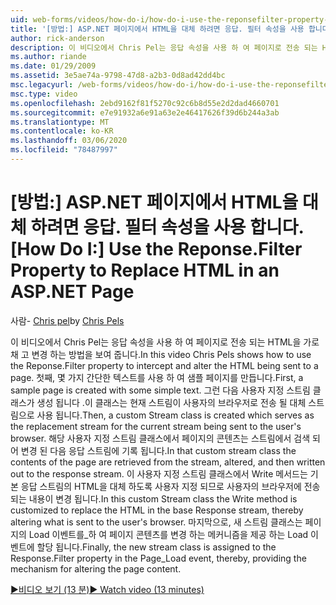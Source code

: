 ```yaml
---
uid: web-forms/videos/how-do-i/how-do-i-use-the-reponsefilter-property-to-replace-html-in-an-aspnet-page
title: '[방법:] ASP.NET 페이지에서 HTML을 대체 하려면 응답. 필터 속성을 사용 합니다. | Microsoft Docs'
author: rick-anderson
description: 이 비디오에서 Chris Pel는 응답 속성을 사용 하 여 페이지로 전송 되는 HTML을 가로채 고 변경 하는 방법을 보여 줍니다. 먼저 샘플 페이지를 만듭니다.
ms.author: riande
ms.date: 01/29/2009
ms.assetid: 3e5ae74a-9798-47d8-a2b3-0d8ad42dd4bc
msc.legacyurl: /web-forms/videos/how-do-i/how-do-i-use-the-reponsefilter-property-to-replace-html-in-an-aspnet-page
msc.type: video
ms.openlocfilehash: 2ebd9162f81f5270c92c6b8d55e2d2dad4660701
ms.sourcegitcommit: e7e91932a6e91a63e2e46417626f39d6b244a3ab
ms.translationtype: MT
ms.contentlocale: ko-KR
ms.lasthandoff: 03/06/2020
ms.locfileid: "78487997"
---
```

# <a name="how-do-i-use-the-reponsefilter-property-to-replace-html-in-an-aspnet-page"></a><span data-ttu-id="9dcd3-104">[방법:] ASP.NET 페이지에서 HTML을 대체 하려면 응답. 필터 속성을 사용 합니다.</span><span class="sxs-lookup"><span data-stu-id="9dcd3-104">[How Do I:] Use the Reponse.Filter Property to Replace HTML in an ASP.NET Page</span></span>

<span data-ttu-id="9dcd3-105">사람- [Chris pel](https://twitter.com/chrispels)</span><span class="sxs-lookup"><span data-stu-id="9dcd3-105">by [Chris Pels](https://twitter.com/chrispels)</span></span>

<span data-ttu-id="9dcd3-106">이 비디오에서 Chris Pel는 응답 속성을 사용 하 여 페이지로 전송 되는 HTML을 가로채 고 변경 하는 방법을 보여 줍니다.</span><span class="sxs-lookup"><span data-stu-id="9dcd3-106">In this video Chris Pels shows how to use the Reponse.Filter property to intercept and alter the HTML being sent to a page.</span></span> <span data-ttu-id="9dcd3-107">첫째, 몇 가지 간단한 텍스트를 사용 하 여 샘플 페이지를 만듭니다.</span><span class="sxs-lookup"><span data-stu-id="9dcd3-107">First, a sample page is created with some simple text.</span></span> <span data-ttu-id="9dcd3-108">그런 다음 사용자 지정 스트림 클래스가 생성 됩니다 .이 클래스는 현재 스트림이 사용자의 브라우저로 전송 될 대체 스트림으로 사용 됩니다.</span><span class="sxs-lookup"><span data-stu-id="9dcd3-108">Then, a custom Stream class is created which serves as the replacement stream for the current stream being sent to the user's browser.</span></span> <span data-ttu-id="9dcd3-109">해당 사용자 지정 스트림 클래스에서 페이지의 콘텐츠는 스트림에서 검색 되어 변경 된 다음 응답 스트림에 기록 됩니다.</span><span class="sxs-lookup"><span data-stu-id="9dcd3-109">In that custom stream class the contents of the page are retrieved from the stream, altered, and then written out to the response stream.</span></span> <span data-ttu-id="9dcd3-110">이 사용자 지정 스트림 클래스에서 Write 메서드는 기본 응답 스트림의 HTML을 대체 하도록 사용자 지정 되므로 사용자의 브라우저에 전송 되는 내용이 변경 됩니다.</span><span class="sxs-lookup"><span data-stu-id="9dcd3-110">In this custom Stream class the Write method is customized to replace the HTML in the base Response stream, thereby altering what is sent to the user's browser.</span></span> <span data-ttu-id="9dcd3-111">마지막으로, 새 스트림 클래스는 페이지의 Load 이벤트를\_하 여 페이지 콘텐츠를 변경 하는 메커니즘을 제공 하는 Load 이벤트에 할당 됩니다.</span><span class="sxs-lookup"><span data-stu-id="9dcd3-111">Finally, the new stream class is assigned to the Response.Filter property in the Page\_Load event, thereby, providing the mechanism for altering the page content.</span></span>

[<span data-ttu-id="9dcd3-112">&#9654;비디오 보기 (13 분)</span><span class="sxs-lookup"><span data-stu-id="9dcd3-112">&#9654; Watch video (13 minutes)</span></span>](https://channel9.msdn.com/Blogs/ASP-NET-Site-Videos/how-do-i-use-the-reponsefilter-property-to-replace-html-in-an-aspnet-page)
